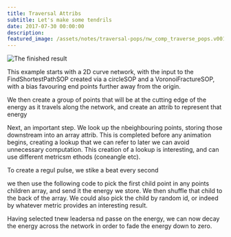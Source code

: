 ```yaml
---
title: Traversal Attribs
subtitle: Let's make some tendrils
date: 2017-07-30 00:00:00
description:
featured_image: /assets/notes/traversal-pops/nw_comp_traverse_pops.v001.jpg
---
```


![The finished result](/assets/notes/traversal-attrib/travesal_poster.gif)

This example starts with a 2D curve network, with the input to the FindShortestPathSOP created via a circleSOP and a VoronoiFractureSOP, with a bias favouring end points further away from the origin.

We then create a group of points that will be at the cutting edge of the energy as it travels along the network, and create an attrib to represent that energy

Next, an important step. We look up the nbeighbouring points, storing those downstream into an array attrib. This is completed before any animation begins, creating a lookup that we can refer to later we can avoid unnecessary computation. This creation of a lookup is interesting, and can use different metricsm ethods (coneangle etc). 

To create a regul pulse, we stike a beat every second

we then use the following code to pick the first child point in any points children array, and send it the energy we store. We then shuffle that child to the back of the array. We could also pick the child by random id, or indeed by whatever metric provides an interesting result.

Having selected tnew leadersa nd passe on the energy, we can now decay the energy across the network in order to fade the energy down to zero.